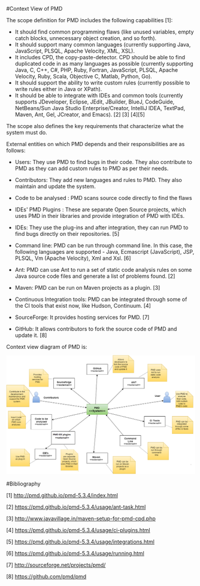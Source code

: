 #Context View of PMD

The scope definition for PMD includes the following capabilities [1]:

* It should find common programming flaws (like unused variables, empty catch blocks, unnecessary object creation, and so forth).
* It should support many common languages (currently supporting Java, JavaScript, PLSQL, Apache Velocity, XML, XSL).
* It includes CPD, the copy-paste-detector. CPD should be able to find duplicated code in as many languages as possible (currently supporting Java, C, C++, C#, PHP, Ruby, Fortran, JavaScript, PLSQL, Apache Velocity, Ruby, Scala, Objective C, Matlab, Python, Go).
* It should support the ability to write custom rules (currently possible to write rules either in Java or XPath). 
* It should be able to integrate with IDEs and common tools (currently supports JDeveloper, Eclipse, JEdit, JBuilder, BlueJ, CodeGuide, NetBeans/Sun Java Studio Enterprise/Creator, IntelliJ IDEA, TextPad, Maven, Ant, Gel, JCreator, and Emacs). [2] [3] [4][5]

The scope also defines the key requirements that characterize what the system must do.

External entities on which PMD depends and their responsibilities are as follows:

* Users: They use PMD to find bugs in their code. They also contribute to PMD as they can add custom rules to PMD as per their needs.

* Contributors: They add new languages and rules to PMD. They also maintain and update the system.

* Code to be analysed : PMD scans source code directly to find the flaws

* IDEs' PMD Plugins : These are separate Open Source projects, which uses PMD in their libraries and provide integration of PMD with IDEs.

* IDEs: They use the plug-ins and after integration, they can run PMD to find bugs directly on their repositories. [5]

* Command line: PMD can be run through command line. In this case, the following languages are supported - Java, Ecmascript (JavaScript), JSP, PLSQL, Vm (Apache Velocity), Xml and Xsl. [6]

* Ant: PMD can use Ant to run a set of static code analysis rules on some Java source code files and generate a list of problems found. [2]

* Maven: PMD can be run on Maven projects as a plugin. [3] 

* Continuous Integration tools: PMD can be integrated through some of the CI tools that exist now, like Hudson, Continuum. [4]

* SourceForge: It provides hosting services for PMD. [7]

* GitHub: It allows contributors to fork the source code of PMD and update it. [8]

Context view diagram of PMD is:

![PMD_Context_View](ContextViewPMD.png)

#Bibliography

[1] http://pmd.github.io/pmd-5.3.4/index.html

[2] https://pmd.github.io/pmd-5.3.4/usage/ant-task.html

[3] http://www.javavillage.in/maven-setup-for-pmd-cpd.php

[4] https://pmd.github.io/pmd-5.3.4/usage/ci-plugins.html

[5] https://pmd.github.io/pmd-5.3.4/usage/integrations.html

[6] https://pmd.github.io/pmd-5.3.4/usage/running.html

[7] http://sourceforge.net/projects/pmd/

[8] https://github.com/pmd/pmd
